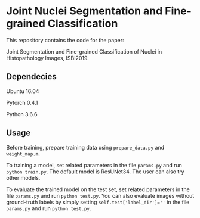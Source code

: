 # Joint Nuclei Segmentation and Fine-grained Classification

This repository contains the code for the paper:

Joint Segmentation and Fine-grained Classification of Nuclei in Histopathology Images, ISBI2019.


## Dependecies
Ubuntu 16.04

Pytorch 0.4.1

Python 3.6.6

## Usage

Before training, prepare training data using `prepare_data.py` and `weight_map.m`.

To training a model, set related parameters in the file `params.py` and run `python train.py`. 
The default model is ResUNet34. The user can also try other models.


To evaluate the trained model on the test set, set related parameters in the file `params.py` and 
run `python test.py`. You can also evaluate images without ground-truth labels by simply setting
`self.test['label_dir']=''` in the file `params.py` and run `python test.py`.
